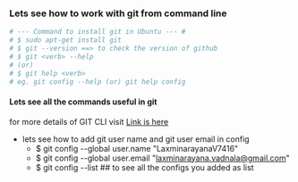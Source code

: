 ### Lets see how to work with git from command line
```Python
# --- Command to install git in Ubuntu --- #
# $ sudo apt-get install git
# $ git --version ==> to check the version of github
# $ git <verb> --help
# (or)
# $ git help <verb>
# eg. git config --help (or) git help config
```
#### Lets see all the commands useful in git
for more details of GIT CLI visit [Link is here](https://git-scm.com/book/en/v2 "its pro git book")
* lets see how to add git user name and git user email in config
    * $ git config --global user.name "LaxminarayanaV7416"
    * $ git config --global user.email "laxminarayana.vadnala@gmail.com"
    * $ git config --list ## to see all the configs you added as list

